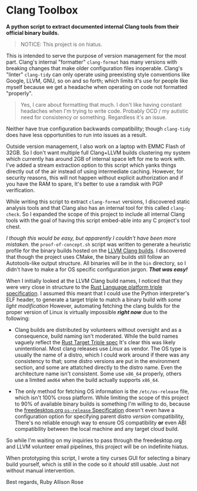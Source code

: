 # Clang Toolbox
**A python script to extract documented internal Clang tools from their official
binary builds.**

> NOTICE: This project is on hiatus.

This is intended to serve the purpose of version management for the most part.
Clang's internal "formatter" `clang-format` has many versions with breaking
changes that make older configuration files inoperable. Clang's "linter"
`clang-tidy` can only operate using preexisting style conventions like Google,
LLVM, GNU, so on and so forth; which limits it's use for people like myself
because we get a headache when operating on code not formatted "properly".

> Yes, I care about formatting that much. I don't like having constant headaches
  when I'm trying to write code. Probably OCD / my autistic need for consistency
	or something. Regardless it's an issue.

Neither have true configuration backwards compatibility; though `clang-tidy`
does have less opportunities to run into issues as a result.

Outside version management, I also work on a laptop with EMMC Flash of 32GB.
So I don't want multiple full Clang+LLVM builds clustering my system which
currently has around 2GB of internal space left for me to work with. I've added
a stream extraction option to this script which yanks things directly out of the
air instead of using intermediate caching. However, for security reasons, this
will not happen without explicit authorization and if you have the RAM to spare,
It's better to use a ramdisk with PGP verification.

While writing this script to extract `clang-format` versions, I discovered
static analysis tools and that Clang also has an internal tool for this called
`clang-check`. So I expanded the scope of this project to include all internal
Clang tools with the goal of having this script embed-able into any C project's
tool chest.

*I though this would be easy, but apparently I couldn't have been more mistaken.*
the `proof-of-concept.sh` script was written to generate a heuristic profile
for the binary builds hosted on the [LLVM Clang builds][llvm-clang-github-releases].
I discovered that though the project uses CMake, the binary builds still follow
an Autotools-like output structure. All binaries will be in the `bin` directory,
so I didn't have to make a for OS specific configuration jargon. ***That was easy!***

When I initially looked at the LLVM Clang build names, I noticed that they were
very close in structure to the [Rust Language platform triple specification][rust-platform-triple-spec].
I assumed this meant that I could use the Python interpreter's ELF header,
to generate a target triple to match a binary build with *some light modification*
However, automating fetching the clang builds for the proper version of Linux is
virtually impossible ***right now*** due to the following:
 * Clang builds are distributed by volunteers without oversight and
   as a consequence, build naming isn't moderated. While the build names
   vaguely reflect the [Rust Target Triple spec][rust-platform-triple-spec]
   It's clear this was likely unintentional. Most clang releases use *Linux* as
   vendor. The OS type is usually the name of a distro, which I could work around
   if there was any consistency to that; some distro versions are put in the
   environment section, and some are attatched directly to the distro name.
   Even the architecture name isn't consistent. Some use `x86_64` properly, others
   use a limited `amd64` when the build actually supports `x86_64`.

 * The only method for fetching OS information is the `/etc/os-release` file, which
   isn't 100% cross platform. While limiting the scope of this project to 90% of
   available binary builds is something I'm willing to do, because the
   [freedesktop.org `os-release` Specification][os-release-spec] doesn't even
   have a configuration option for specifying parent distro *version* compatibility,
   There's no reliable enough way to ensure OS compatibility **or** even ABI
   compatibility between the local machine and any target cloud build.

So while I'm waiting on my inquiries to pass through the freedesktop.org and
LLVM volunteer email pipelines, this project will be on indefinite hiatus.

When prototyping this script, I wrote a tiny curses GUI for selecting a binary
build yourself, which is still in the code so it *should* still usable. Just not
without manual intervention.


Best regards,
Ruby Allison Rose


[rust-platform-support]: https://doc.rust-lang.org/nightly/rustc/platform-support.html
[rust-platform-triple-spec]: https://rust-lang.github.io/rfcs/0131-target-specification.html
[llvm-clang-github-releases]: https://github.com/llvm/llvm-project/releases/tag/llvmorg-13.0.1
[os-release-spec]: https://www.freedesktop.org/software/systemd/man/os-release.html
